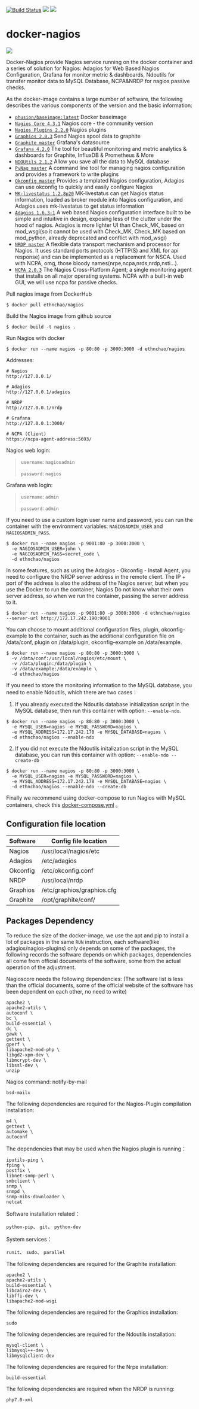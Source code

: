 [![Build Status](https://api.travis-ci.org/ethnchao/docker-nagios.svg?branch=master)](https://travis-ci.org/ethnchao/docker-nagios)  [![](https://images.microbadger.com/badges/image/ethnchao/nagios.svg)](https://microbadger.com/images/ethnchao/nagios "Get your own image badge on microbadger.com")  [![](https://images.microbadger.com/badges/version/ethnchao/nagios.svg)](https://microbadger.com/images/ethnchao/nagios "Get your own version badge on microbadger.com")

# docker-nagios

[![](https://avatars0.githubusercontent.com/u/5666660?v=3&s=200)](https://www.nagios.org/ "Nagios")

Docker-Nagios provide Nagios service running on the docker container and a series of solution for Nagios: Adagios for Web Based Nagios Configuration, Grafana for monitor metric & dashboards, Ndoutils for transfer monitor data to MySQL Database, NCPA&NRDP for nagios passive checks.

As the docker-image contains a large number of software, the following describes the various components of the version and the basic information:

* [`phusion/baseimage:latest`](https://hub.docker.com/r/phusion/baseimage/) Docker baseimage
* [`Nagios Core 4.3.1`](https://github.com/NagiosEnterprises/nagioscore) Nagios core - the community version
* [`Nagios Plugins 2.2.0`](https://github.com/nagios-plugins/nagios-plugins) Nagios plugins
* [`Graphios 2.0.3`](https://pypi.python.org/pypi/graphios) Send Nagios spool data to graphite
* [`Graphite master`](https://github.com/graphite-project/graphite-web/) Grafana's datasource
* [`Grafana 4.2.0`](https://grafana.com/) The tool for beautiful monitoring and metric analytics & dashboards for Graphite, InfluxDB & Prometheus & More
* [`NDOUtils 2.1.2`](https://github.com/NagiosEnterprises/ndoutils) Allow you save all the data to MySQL database
* [`PyNag master`](https://github.com/pynag/pynag/) A command line tool for managing nagios configuration and provides a framework to write plugins
* [`Okconfig master`](https://github.com/opinkerfi/okconfig) Provides a templated Nagios configuration, Adagios can use okconfig to quickly and easily configure Nagios
* [`MK-livestatus 1.2.8p20`](http://mathias-kettner.com/) MK-livestatus can get Nagios status information, loaded as broker module into Nagios configuration, and Adagios uses mk-livestatus to get status information
* [`Adagios 1.6.3-1`](https://github.com/opinkerfi/adagios.git) A web based Nagios configuration interface built to be simple and intuitive in design, exposing less of the clutter under the hood of nagios. Adagios is more lighter UI than Check_MK, based on mod_wsgi(so it cannot be used with Check_MK, Check_MK based on mod_python, already deprecated and conflict with mod_wsgi)
* [`NRDP master`](https://github.com/NagiosEnterprises/nrdp) A flexible data transport mechanism and processor for Nagios. It uses standard ports protocols (HTTP(S) and XML for api response) and can be implemented as a replacement for NSCA. Used with NCPA, omg, those bloody names(nrpe,ncpa,nrds,nrdp,nsti...).
* [`NCPA 2.0.3`](https://github.com/NagiosEnterprises/ncpa) The Nagios Cross-Platform Agent; a single monitoring agent that installs on all major operating systems. NCPA with a built-in web GUI, we will use ncpa for passive checks.

Pull nagios image from DockerHub

~~~~shell
$ docker pull ethnchao/nagios
~~~~

Build the Nagios image from github source

~~~~shell
$ docker build -t nagios .
~~~~

Run Nagios with docker

~~~~shell
$ docker run --name nagios -p 80:80 -p 3000:3000 -d ethnchao/nagios
~~~~

Addresses:

~~~~shell
# Nagios
http://127.0.0.1/

# Adagios
http://127.0.0.1/adagios

# NRDP
http://127.0.0.1/nrdp

# Grafana
http://127.0.0.1:3000/

# NCPA (Client)
https://ncpa-agent-address:5693/
~~~~

Nagios web login:

> `username`: `nagiosadmin`
>
> `password`: `nagios`

Grafana web login:

> `username`: `admin`
>
> `password`: `admin`

If you need to use a custom login user name and password, you can run the container with the environment variables: `NAGIOSADMIN_USER` and` NAGIOSADMIN_PASS`.

~~~~shell
$ docker run --name nagios -p 9001:80 -p 3000:3000 \
  -e NAGIOSADMIN_USER=john \
  -e NAGIOSADMIN_PASS=secret_code \
  -d ethnchao/nagios
~~~~

In some features, such as using the Adagios - Okconfig - Install Agent, you need to configure the NRDP server address in the remote client. The IP + port of the address is also the address of the Nagios server, but when you use the Docker to run the container, Nagios Do not know what their own server address, so when we run the container, passing the server address to it.

~~~~shell
$ docker run --name nagios -p 9001:80 -p 3000:3000 -d ethnchao/nagios --server-url http://172.17.242.190:9001
~~~~

You can choose to mount additional configuration files, plugin, okconfig-example to the container, such as the additional configuration file on /data/conf, plugin on /data/plugin, okconfig-example on /data/example.

~~~~shell
$ docker run --name nagios -p 80:80 -p 3000:3000 \
  -v /data/conf:/usr/local/nagios/etc/mount \
  -v /data/plugin:/data/plugin \
  -v /data/example:/data/example \
  -d ethnchao/nagios
~~~~

If you need to store the monitoring information to the MySQL database, you need to enable Ndoutils, which there are two cases：


1. If you already executed the Ndoutils database initialization script in the MySQL database, then run this container with option: `--enable-ndo`.

~~~~shell
$ docker run --name nagios -p 80:80 -p 3000:3000 \
  -e MYSQL_USER=nagios -e MYSQL_PASSWORD=nagios \
  -e MYSQL_ADDRESS=172.17.242.178 -e MYSQL_DATABASE=nagios \
  -d ethnchao/nagios --enable-ndo
~~~~

2. If you did not execute the Ndoutils initalization script in the MySQL database, you can run this container with option: `--enable-ndo --create-db`

~~~~shell
$ docker run --name nagios -p 80:80 -p 3000:3000 \
  -e MYSQL_USER=nagios -e MYSQL_PASSWORD=nagios \
  -e MYSQL_ADDRESS=172.17.242.178 -e MYSQL_DATABASE=nagios \
  -d ethnchao/nagios --enable-ndo --create-db
~~~~

Finally we recommend using docker-compose to run Nagios with MySQL containers, check this [docker-compose.yml][72bb6132] 。

## Configuration file location

Software | Config file location
---------|---------------------------
Nagios   | /usr/local/nagios/etc
Adagios  | /etc/adagios
Okconfig | /etc/okconfig.conf
NRDP     | /usr/local/nrdp
Graphios | /etc/graphios/graphios.cfg
Graphite | /opt/graphite/conf/


## Packages Dependency

To reduce the size of the docker-image, we use the apt and pip to install a lot of packages in the same `RUN` instruction, each software(like adagios/nagios-plugins) only depends on some of the packages, the following records the software depends on which packages, dependencies all come from official documents of the software, some from the actual operation of the adjustment.

Nagioscore needs the following dependencies:
(The software list is less than the official documents, some of the official website of the software has been dependent on each other, no need to write)

~~~~
apache2 \
apache2-utils \
autoconf \
bc \
build-essential \
dc \
gawk \
gettext \
gperf \
libapache2-mod-php \
libgd2-xpm-dev \
libmcrypt-dev \
libssl-dev \
unzip
~~~~

Nagios command: notify-by-mail

~~~~
bsd-mailx
~~~~

The following dependencies are required for the Nagios-Plugin compilation installation:

~~~~
m4 \
gettext \
automake \
autoconf
~~~~

The dependencies that may be used when the Nagios plugin is running：

~~~~
iputils-ping \
fping \
postfix \
libnet-snmp-perl \
smbclient \
snmp \
snmpd \
snmp-mibs-downloader \
netcat
~~~~

Software installation related：

`python-pip`、 `git`、 `python-dev`

System services：

`runit`、 `sudo`、 `parallel`

The following dependencies are required for the Graphite installation:

~~~~
apache2 \
apache2-utils \
build-essential \
libcairo2-dev \
libffi-dev \
libapache2-mod-wsgi
~~~~

The following dependencies are required for the Graphios installation:

~~~~
sudo
~~~~

The following dependencies are required for the Ndoutils installation:

~~~~
mysql-client \
libmysql++-dev \
libmysqlclient-dev
~~~~

The following dependencies are required for the Nrpe installation:

~~~~
build-essential
~~~~

The following dependencies are required when the NRDP is running:

~~~~
php7.0-xml
~~~~

[72bb6132]: https://github.com/ethnchao/docker-nagios/blob/master/docker-compose.yml "docker-compose.yml"
